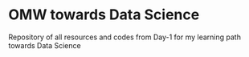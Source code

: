 # OMW towards Data Science
Repository of all resources and codes from Day-1 for my learning path towards Data Science
